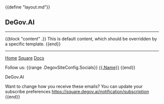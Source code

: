 {{define "layout.md"}}

## DeGov.AI

---

{{block "content" .}}
This is default content, which should be overridden by a specific template.
{{end}}

---

[Home]({{.DegovSiteConfig.Home}})
[Square]({{.DegovSiteConfig.Square}})
[Docs]({{.DegovSiteConfig.Docs}})

Follow us:
{{range .DegovSiteConfig.Socials}}
[{{.Name}}]({{.Link}})
{{end}}

DeGov.AI

Want to change how you receive these emails?
You can update your subscribe preferences https://square.degov.ai/notification/subscription
{{end}}
